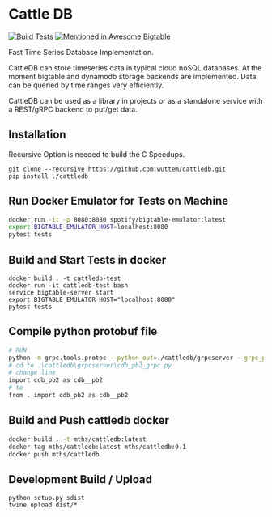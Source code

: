 # Cattle DB #

[![Build Tests](https://github.com/wuttem/cattledb/actions/workflows/python-package.yml/badge.svg)](https://github.com/wuttem/cattledb/actions/workflows/python-package.yml)
[![Mentioned in Awesome Bigtable](https://awesome.re/mentioned-badge-flat.svg)](https://github.com/zrosenbauer/awesome-bigtable)


Fast Time Series Database Implementation.

CattleDB can store timeseries data in typical cloud noSQL databases.
At the moment bigtable and dynamodb storage backends are implemented.
Data can be queried by time ranges very efficiently.

CattleDB can be used as a library in projects or as a standalone service with a REST/gRPC backend to put/get data.


## Installation
Recursive Option is needed to build the C Speedups.
```
git clone --recursive https://github.com:wuttem/cattledb.git
pip install ./cattledb
```

## Run Docker Emulator for Tests on Machine

```bash
docker run -it -p 8080:8080 spotify/bigtable-emulator:latest
export BIGTABLE_EMULATOR_HOST=localhost:8080
pytest tests
```


## Build and Start Tests in docker
```
docker build . -t cattledb-test
docker run -it cattledb-test bash
service bigtable-server start
export BIGTABLE_EMULATOR_HOST="localhost:8080"
pytest tests
```


## Compile python protobuf file
```bash
# RUN
python -m grpc.tools.protoc --python_out=./cattledb/grpcserver --grpc_python_out=./cattledb/grpcserver --proto_path=./protos cdb.proto
# cd to .\cattledb\grpcserver\cdb_pb2_grpc.py
# change line
import cdb_pb2 as cdb__pb2
# to
from . import cdb_pb2 as cdb__pb2
```

## Build and Push cattledb docker
```bash
docker build . -t mths/cattledb:latest
docker tag mths/cattledb:latest mths/cattledb:0.1
docker push mths/cattledb
```

## Development Build / Upload
```
python setup.py sdist
twine upload dist/*
```
